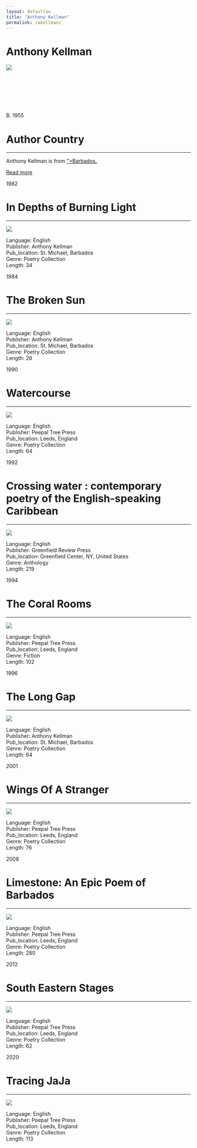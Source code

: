 ```yaml
---
layout: defaultau
title: "Anthony Kellman"
permalink: /akellman/
---
```

<!-- partial:index.partial.html -->
<div class="content">
    <h1>Anthony Kellman</h1>
    <div class="quote">
        <div><img src="https://gp1.wac.edgecastcdn.net/802892/http_public_production/artists/images/3240311/original/resize:248x186/crop:x0y233w879h659/hash:1467417187/1366235353_TonyKellman2b-bw-ttom.jpg?1467417187" class="logo"></div>
    </div>
    <div class="timeline">
        <div style="padding-bottom:100px;"></div>
        <div class="block">
            <div class="date right"><p class="right"> B. 1955 </p></div>
            <div class="dot"></div>
            <div class="left first">
            <div class="author_country">
                <h1>Author Country</h1><hr>
          <div class="aclocation">   <p> Anthony Kellman is from <a href="{{ site.baseurl }}/12">">Barbados.</a></p></div>
            <div class="acreadmore">  <a href="https://en.wikipedia.org/wiki/Anthony_Kellman">Read more</a></div>
            </div>
            </div>
        </div>
        <div class="block">
            <div class="date left"><p class="left">1982</p></div>
            <div class="dot"></div>
            <div class="right">
                <h1>In Depths of Burning Light</h1><hr>
                <p><img src="https://cdn.vectorstock.com/i/preview-1x/48/06/image-preview-icon-picture-placeholder-vector-31284806.jpg"></p>
                <p>
                Language: English <br/>
                Publisher: Anthony Kellman <br/>
                Pub_location: St. Michael, Barbados <br/>
                Genre: Poetry Collection <br/>
                Length: 34 <br/>
                </p>
            </div>
        </div>
        <div class="block">
            <div class="date right"><p class="right">1984</p></div>
            <div class="dot"></div>
            <div class="left">
                <h1>The Broken Sun</h1><hr>
                <p><img src="https://cdn.vectorstock.com/i/preview-1x/48/06/image-preview-icon-picture-placeholder-vector-31284806.jpg"></p>
                <p>
                Language: English <br/>
                Publisher: Anthony Kellman <br/>
                Pub_location: St. Michael, Barbados <br/>
                Genre: Poetry Collection <br/>
                Length: 28 <br/>
                </p>
            </div>
        </div>
        <div class="block">
            <div class="date left"><p class="left">1990</p></div>
            <div class="dot"></div>
            <div class="right">
                <h1>Watercourse</h1><hr>
                <p><img src="https://images-na.ssl-images-amazon.com/images/I/41MNNDARBYL._SX311_BO1,204,203,200_.jpg"></p>
                <p>
                Language: English <br/>
                Publisher: Peepal Tree Press <br/>
                Pub_location: Leeds, England<br/>
                Genre: Poetry Collection <br/>
                Length: 64 <br/>
                </p>
            </div>
        </div>
        <div class="block">
            <div class="date right"><p class="right hide">1992</p></div>
            <div class="dot"></div>
            <div class="left hide">
                <h1>Crossing water : contemporary poetry of the English-speaking Caribbean</h1><hr>
                <p><img src="https://encrypted-tbn2.gstatic.com/images?q=tbn:ANd9GcQ1do6kZlgMyB5N-8xNCV8srojhM-wVPVht0GVj1i-tRoiIWjIr"></p>
                <p>
                Language: English <br/>
                Publisher: Greenfield Review Press <br/>
                Pub_location: Greenfield Center, NY, United States <br/>
                Genre: Anthology <br/>
                Length: 219 <br/>
                </p>
            </div>
        </div>
        <div class="block">
            <div class="date left"><p class="left">1994</p></div>
            <div class="dot"></div>
            <div class="right">
                <h1>The Coral Rooms </h1><hr>
                <p><img src="https://www.peepaltreepress.com/sites/default/files/styles/book_cover_large/public/9780948833533.jpg?itok=Q6yzYnsx"></p>
                <p>
                Language: English <br/>
                Publisher: Peepal Tree Press <br/>
                Pub_location: Leeds, England <br/>
                Genre: Fiction <br/>
                Length: 102 <br/>
                </p>
            </div>
        </div>
        <div class="block">
            <div class="date right"><p class="right">1996</p></div>
            <div class="dot"></div>
            <div class="left">
                <h1>The Long Gap</h1><hr>
                <p><img src="https://www.peepaltreepress.com/sites/default/files/styles/book_cover_large/public/9780948833786.jpg?itok=gtwp9Jqk"></p>
                <p>
                Language: English <br/>
                Publisher: Anthony Kellman <br/>
                Pub_location: St. Michael, Barbados <br/>
                Genre: Poetry Collection <br/>
                Length: 64 <br/>
                </p>
            </div>
        </div>
        <div class="block">
            <div class="date right"><p class="right hide">2001</p></div>
            <div class="dot"></div>
            <div class="left hide">
                <h1>Wings Of A Stranger</h1><hr>
                <p><img src="https://images-na.ssl-images-amazon.com/images/I/51xKBBZZXmL._SX341_BO1,204,203,200_.jpg"></p>
                <p>
                Language: English <br/>
                Publisher: Peepal Tree Press <br/>
                Pub_location: Leeds, England <br/>
                Genre: Poetry Collection <br/>
                Length: 76 <br/>
                </p>
            </div>
        </div>
        <div class="block">
            <div class="date left"><p class="left">2008</p></div>
            <div class="dot"></div>
            <div class="right">
                <h1>Limestone: An Epic Poem of Barbados</h1><hr>
                <p><img src="https://images-na.ssl-images-amazon.com/images/I/51Od5R3+jxL._SX320_BO1,204,203,200_.jpg"></p>
                <p>
                Language: English <br/>
                Publisher: Peepal Tree Press <br/>
                Pub_location: Leeds, England<br/>
                Genre: Poetry Collection <br/>
                Length: 280 <br/>
                </p>
            </div>
        </div>
        <div class="block">
            <div class="date right"><p class="right hide">2012</p></div>
            <div class="dot"></div>
            <div class="left hide">
                <h1>South Eastern Stages</h1><hr>
                <p><img src="https://images-na.ssl-images-amazon.com/images/I/51UaMHC9LnL._SX324_BO1,204,203,200_.jpg"></p>
                <p>
                Language: English <br/>
                Publisher: Peepal Tree Press <br/>
                Pub_location: Leeds, England <br/>
                Genre: Poetry Collection <br/>
                Length: 62 <br/>
                </p>
            </div>
        </div>
        <div class="block">
            <div class="date left"><p class="left">2020</p></div>
            <div class="dot"></div>
            <div class="right">
                <h1>Tracing JaJa</h1><hr>
                <p><img src="https://m.media-amazon.com/images/I/51o0XXDmmTL.jpg"></p>
                <p>
                Language: English <br/>
                Publisher: Peepal Tree Press <br/>
                Pub_location: Leeds, England<br/>
                Genre: Poetry Collection <br/>
                Length: 113 <br/>
                </p>
            </div>
        </div>
  <!-- partial -->
<script src='https://cdnjs.cloudflare.com/ajax/libs/jquery/3.1.1/jquery.min.js'></script><script  src="{{ site.baseurl }}/assets/js/authorscript.js"></script>